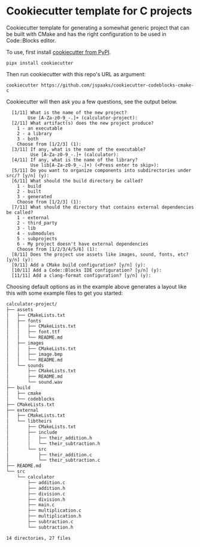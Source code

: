 # Cookiecutter template for C projects

Cookiecutter template for generating a somewhat generic project that can be built
with CMake and has the right configuration to be used in Code::Blocks editor.

To use, first install [cookiecutter from PyPI](https://pypi.org/project/cookiecutter/).

```shell
pipx install cookiecutter
```

Then run cookiecutter with this repo's URL as argument:

```shell
cookiecutter https://github.com/jspaaks/cookiecutter-codeblocks-cmake-c
```

Cookiecutter will then ask you a few questions, see the output below.

```text
  [1/11] What is the name of the new project?
        Use [A-Za-z0-9_-.]+ (calculator-project): 
  [2/11] What artifact(s) does the new project produce?
    1 - an executable
    2 - a library
    3 - both
    Choose from [1/2/3] (1): 
  [3/11] If any, what is the name of the executable?
         Use [A-Za-z0-9_-.]+ (calculator): 
  [4/11] If any, what is the name of the library?
         Use lib[A-Za-z0-9_-.]+) (<Press enter to skip>): 
  [5/11] Do you want to organize components into subdirectories under src/? [y/n] (y): 
  [6/11] What should the build directory be called?
    1 - build
    2 - built
    3 - generated
    Choose from [1/2/3] (1): 
  [7/11] What should the directory that contains external dependencies be called?
    1 - external
    2 - third_party
    3 - lib
    4 - submodules
    5 - subprojects
    6 - My project doesn't have external dependencies
    Choose from [1/2/3/4/5/6] (1): 
  [8/11] Does the project use assets like images, sound, fonts, etc? [y/n] (y): 
  [9/11] Add a CMake build configuration? [y/n] (y): 
  [10/11] Add a Code::Blocks IDE configuration? [y/n] (y): 
  [11/11] Add a clang-format configuration? [y/n] (y): 
```

Choosing default options as in the example above generates a layout like this with some
example files to get you started:

```txt
calculator-project/
├── assets
│   ├── CMakeLists.txt
│   ├── fonts
│   │   ├── CMakeLists.txt
│   │   ├── font.ttf
│   │   └── README.md
│   ├── images
│   │   ├── CMakeLists.txt
│   │   ├── image.bmp
│   │   └── README.md
│   └── sounds
│       ├── CMakeLists.txt
│       ├── README.md
│       └── sound.wav
├── build
│   ├── cmake
│   └── codeblocks
├── CMakeLists.txt
├── external
│   ├── CMakeLists.txt
│   └── libtheirs
│       ├── CMakeLists.txt
│       ├── include
│       │   ├── their_addition.h
│       │   └── their_subtraction.h
│       └── src
│           ├── their_addition.c
│           └── their_subtraction.c
├── README.md
└── src
    └── calculator
        ├── addition.c
        ├── addition.h
        ├── division.c
        ├── division.h
        ├── main.c
        ├── multiplication.c
        ├── multiplication.h
        ├── subtraction.c
        └── subtraction.h

14 directories, 27 files
```
